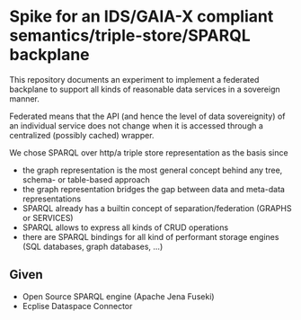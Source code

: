 # Spike for an IDS/GAIA-X compliant semantics/triple-store/SPARQL backplane

This repository documents an experiment to implement a federated backplane to support all kinds of reasonable data services in a 
sovereign manner.

Federated means that the API (and hence the level of data sovereignity) of an individual service does not change when it is accessed 
through a centralized (possibly cached) wrapper.

We chose SPARQL over http/a triple store representation as the basis since
* the graph representation is the most general concept behind any tree, schema- or table-based approach
* the graph representation bridges the gap between data and meta-data representations
* SPARQL already has a builtin concept of separation/federation (GRAPHS or SERVICES)
* SPARQL allows to express all kinds of CRUD operations
* there are SPARQL bindings for all kind of performant storage engines (SQL databases, graph databases, ...)

## Given

- Open Source SPARQL engine (Apache Jena Fuseki)
- Ecplise Dataspace Connector

